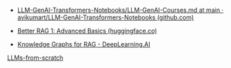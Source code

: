 


* [LLM-GenAI-Transformers-Notebooks/LLM-GenAI-Courses.md at main · avikumart/LLM-GenAI-Transformers-Notebooks (github.com)](https://github.com/avikumart/LLM-GenAI-Transformers-Notebooks/blob/main/LLM-GenAI-Courses.md)

* [Better RAG 1: Advanced Basics (huggingface.co)](https://huggingface.co/blog/hrishioa/retrieval-augmented-generation-1-basics)


* [Knowledge Graphs for RAG - DeepLearning.AI](https://www.deeplearning.ai/short-courses/knowledge-graphs-rag/?utm_campaign=neo4j-launch&utm_content=285906217&utm_medium=social&utm_source=twitter&hss_channel=tw-992153930095251456)



[LLMs-from-scratch](https://github.com/rasbt/LLMs-from-scratch)